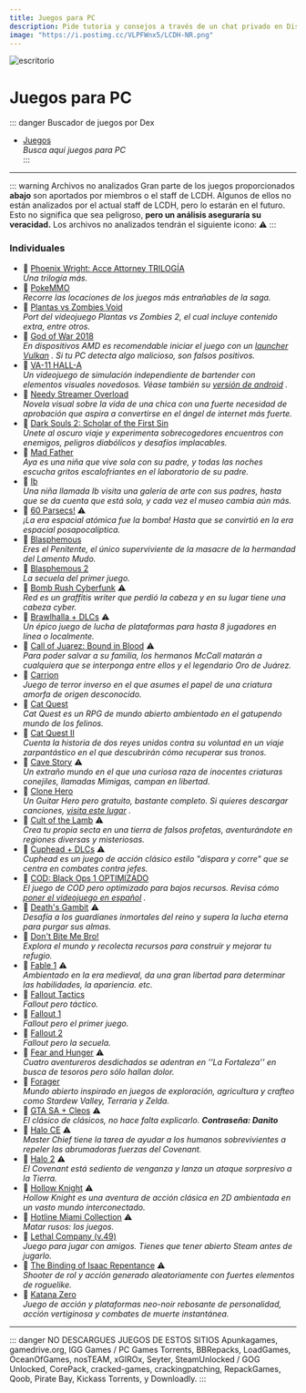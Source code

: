 ```yaml
---
title: Juegos para PC
description: Pide tutoria y consejos a través de un chat privado en Discord.
image: "https://i.postimg.cc/VLPFWnx5/LCDH-NR.png"
---
```

![escritorio](https://i.postimg.cc/NjgjC7Bg/PC-juegos.png)    
# Juegos para PC
::: danger Buscador de juegos por Dex
- [Juegos](https://tiny.cc/noirpc)   
*Busca aquí juegos para PC*    
:::

---

::: warning Archivos no analizados
Gran parte de los juegos proporcionados **abajo** son aportados por miembros o el staff de LCDH.
Algunos de ellos no están analizados por el actual staff de LCDH, pero lo estarán en el futuro. Esto no significa que sea peligroso, **pero un análisis aseguraría su veracidad.**
Los archivos no analizados tendrán el siguiente icono: ⚠️
:::

### Individuales

- 🍩 [Phoenix Wright: Acce Attorney TRILOGÍA](https://www.mediafire.com/file/drs0n7w9iy8dco0/phohsakhaksakxknskdnd.rar/file)   
  *Una trilogía más.*
- 🍩 [PokeMMO](https://pokemmo.com/es/downloads/)    
  *Recorre las locaciones de los juegos más entrañables de la saga.*
- 🍩 [Plantas vs Zombies Void](https://gamejolt.com/games/Xuwugames_PVZ_Void/714049)    
  *Port del videojuego Plantas vs Zombies 2, el cual incluye contenido extra, entre otros.*
- 🍩 [God of War 2018](https://www.mediafire.com/file/9p2wvvx6rghx3gy/6oW2O18.rar)    
  *En dispositivos AMD es recomendable iniciar el juego con un [launcher Vulkan](https://www.nexusmods.com/godofwar/mods/20)    . Si tu PC detecta algo malicioso, son falsos positivos.*
- 🍩 [VA-11 HALL-A](https://www.ovagames.com/va-11-hall-a-cyberpunk-bartender-action-gog.html)    
  *Un videojuego de simulación independiente de bartender con elementos visuales novedosos. Véase también su [versión de android](https://lcdh.tech/móviles/m-android/#individuales)    .*
- 🍩 [Needy Streamer Overload](https://www.mediafire.com/file/u22rammht0klptf/Needy+Streamer+Overload.rar/file)    
  *Novela visual sobre la vida de una chica con una fuerte necesidad de aprobación que aspira a convertirse en el ángel de internet más fuerte.*
- 🍩 [Dark Souls 2: Scholar of the First Sin](https://www.mediafire.com/file/5v1twvcsmqa6igs/DS2-S0TF5.rar?dkey=ut5zrugjis9&r=1843)    
  *Únete al oscuro viaje y experimenta sobrecogedores encuentros con enemigos, peligros diabólicos y desafíos implacables.*
- 🍩 [Mad Father](https://www.mediafire.com/download/jja2hg3uocironx)    
  *Aya es una niña que vive sola con su padre, y todas las noches escucha gritos escalofriantes en el laboratorio de su padre.*
- 🍩 [Ib](https://www.mediafire.com/download/l8y1prhsp8cjlsk)    
  *Una niña llamada Ib visita una galería de arte con sus padres, hasta que se da cuenta que está sola, y cada vez el museo cambia aún más.*
- 🍩 [60 Parsecs!](https://mega.nz/file/aAZRXarC#IU57m4lyYuYq11Uk9LltYE9v7VnmvoVhODphmDpByXQ) ⚠️     
  *¡La era espacial atómica fue la bomba! Hasta que se convirtió en la era espacial posapocalíptica.*
- 🍩 [Blasphemous](https://steamrip.com/blasphemous-free-download-1h/)    
  *Eres el Penitente, el único superviviente de la masacre de la hermandad del Lamento Mudo.*
- 🍩 [Blasphemous 2](https://steamrip.com/blasphemous-2-free-download-1i/)    
  *La secuela del primer juego.*
- 🍩 [Bomb Rush Cyberfunk](https://www.mediafire.com/download/og8q6o2zcqs2scl) ⚠️     
  *Red es un graffitis writer que perdió la cabeza y en su lugar tiene una cabeza cyber.*
- 🍩 [Brawlhalla + DLCs](https://www.mediafire.com/file/7fj0t03lc7fhuyg/BRAW_Setup.exe/file) ⚠️     
  *Un épico juego de lucha de plataformas para hasta 8 jugadores en línea o localmente.*
- 🍩 [Call of Juarez: Bound in Blood](https://mega.nz/#!G9ElhZCa!EhlwKd4nQsZVrt1UzDA0w_xae4WFULZJ5fdXcpHtpqs) ⚠️     
  *Para poder salvar a su familia, los hermanos McCall matarán a cualquiera que se interponga entre ellos y el legendario Oro de Juárez.*
- 🍩 [Carrion](https://www.mediafire.com/file/od52nydh6k3nx7u/Ca1rr3ion-06.11.2022-elamigos.rar/file)      
  *Juego de terror inverso en el que asumes el papel de una criatura amorfa de origen desconocido.*
- 🍩 [Cat Quest](https://www.mediafire.com/download/48latn1uac6frt4)    
  *Cat Quest es un RPG de mundo abierto ambientado en el gatupendo mundo de los felinos.*
- 🍩 [Cat Quest II](https://www.mediafire.com/download/2hq3aevps5umyip)    
  *Cuenta la historia de dos reyes unidos contra su voluntad en un viaje zarpantástico en el que descubrirán cómo recuperar sus tronos.*
- 🍩 [Cave Story](https://www.cavestory.org/download/cave-story.php) ⚠️     
  *Un extraño mundo en el que una curiosa raza de inocentes criaturas conejiles, llamadas Mimigas, campan en libertad.*
- 🍩 [Clone Hero](https://clonehero.net/releases/)    
  *Un Guitar Hero pero gratuito, bastante completo. Si quieres descargar canciones, [visita este lugar](https://chorus.fightthe.pw/)    .*
- 🍩 [Cult of the Lamb](https://www.mediafire.com/file/h5zyg730aeb4nua/Cult_of_the_Lamb_Cultist_Edition.rar/file) ⚠️     
  *Crea tu propia secta en una tierra de falsos profetas, aventurándote en regiones diversas y misteriosas.*
- 🍩 [Cuphead + DLCs](https://steamrip.com/cuphead-free-download/) ⚠️     
  *Cuphead es un juego de acción clásico estilo "dispara y corre" que se centra en combates contra jefes.*
- 🍩 [COD: Black Ops 1 OPTIMIZADO](https://huggingface.co/spaces/lozanogamer/lozanogamers/resolve/main/Call%20Of%20Duty%20Black%20Ops%201%20Optimized.7z?download=true)    
  *El juego de COD pero optimizado para bajos recursos. Revisa cómo [poner el videojuego en español](https://danaliztraducciones.blogspot.com/2022/02/blog-post_23.html)    .*
- 🍩 [Death's Gambit](https://www.mediafire.com/file/ldafipeeov40kia/Deaths.Gambit.Afterlife.v2.21.zip/file) ⚠️     
  *Desafía a los guardianes inmortales del reino y supera la lucha eterna para purgar sus almas.*
- 🍩 [Don't Bite Me Bro!](https://www.mediafire.com/file/33ohp615dxtg1a1/DontBiteMeBro_PC_x86.zip/file)     
  *Explora el mundo y recolecta recursos para construir y mejorar tu refugio.*
- 🍩 [Fable 1](https://www.mediafire.com/file/k08b5u8i6i2zx1q/Jueguini.rar/file) ⚠️     
  *Ambientado en la era medieval, da una gran libertad para determinar las habilidades, la apariencia. etc.*
- 🍩 [Fallout Tactics](https://www.mediafire.com/file/920rwhu3vslzfbb/Fallout_Tactics.zip/file)    
  *Fallout pero táctico.*
- 🍩 [Fallout 1](https://www.mediafire.com/file/y9fkd4uprotp12h/Fallout_1.zip/file)    
  *Fallout pero el primer juego.*
- 🍩 [Fallout 2](https://www.mediafire.com/file/nub0gmhbukseqah/Fallout_2.zip/file)    
  *Fallout pero la secuela.*
- 🍩 [Fear and Hunger](https://drive.google.com/drive/folders/1jIFUywhCN0HJoociBs8kFVSdznJhx707) ⚠️     
  *Cuatro aventureros desdichados se adentran en ''La Fortaleza'' en busca de tesoros pero sólo hallan dolor.*
- 🍩 [Forager](https://www.mediafire.com/file/3s8od05woi8u1e5/)     
  *Mundo abierto inspirado en juegos de exploración, agricultura y crafteo como Stardew Valley, Terraria y Zelda.*
- 🍩 [GTA SA + Cleos](https://drive.google.com/drive/folders/1i_uOYrEOQBpmQtUo71GzJxtIXnDDvEje?usp=share_link) ⚠️     
  *El clásico de clásicos, no hace falta explicarlo. **Contraseña: Danito***
- 🍩 [Halo CE](https://www.mediafire.com/file/xzl4gx95jkzmtoa/H%25CE%259BL%25CE%2598_PC.rar) ⚠️     
  *Master Chief tiene la tarea de ayudar a los humanos sobrevivientes a repeler las abrumadoras fuerzas del Covenant.*
- 🍩 [Halo 2](https://www.mediafire.com/file/kxwzt2bmzdjfcho/H%25CE%259BL%25CE%2598_2_PC.rar) ⚠️     
  *El Covenant está sediento de venganza y lanza un ataque sorpresivo a la Tierra.*
- 🍩 [Hollow Knight](https://www.mediafire.com/file%20/0a2mc9igg3h9i18/Hollow+knight.apk) ⚠️     
  *Hollow Knight es una aventura de acción clásica en 2D ambientada en un vasto mundo interconectado.*
- 🍩 [Hotline Miami Collection](https://drive.google.com/file/d/1R54_Jm1bl7eeiqVmrA7N2qfwSbBTgaB3/view) ⚠️     
  *Matar rusos: los juegos.*
- 🍩 [Lethal Company (v.49)](https://www.mediafire.com/file/wlo3zy4uaw80936/L%25CC%25B7e%25CC%25B7t%25CC%25B7h%25CC%25B7a%25CC%25B7l%25CC%25B7_C%25CC%25B7o%25CC%25B7m%25CC%25B7p%25CC%25B7a%25CC%25B7n%25CC%25B7y%25CC%25B7.rar/file)    
  *Juego para jugar con amigos. Tienes que tener abierto Steam antes de jugarlo.*
- 🍩 [The Binding of Isaac Repentance](https://www.mediafire.com/file/g05bbsdo9fhibn4) ⚠️     
  *Shooter de rol y acción generado aleatoriamente con fuertes elementos de roguelike.*
- 🍩 [Katana Zero](https://www.mediafire.com/file/2yygjyqarf3ainp/KTN0_by_BlizzBoyGames.rar/file)       
  *Juego de acción y plataformas neo-noir rebosante de personalidad, acción vertiginosa y combates de muerte instantánea.*
  
---

::: danger NO DESCARGUES JUEGOS DE ESTOS SITIOS
Apunkagames, gamedrive.org, IGG Games / PC Games Torrents, BBRepacks, LoadGames, OceanOfGames, nosTEAM, xGIROx, Seyter, SteamUnlocked / GOG Unlocked, CorePack, cracked-games, crackingpatching, RepackGames, Qoob, Pirate Bay, Kickass Torrents, y Downloadly.
:::
